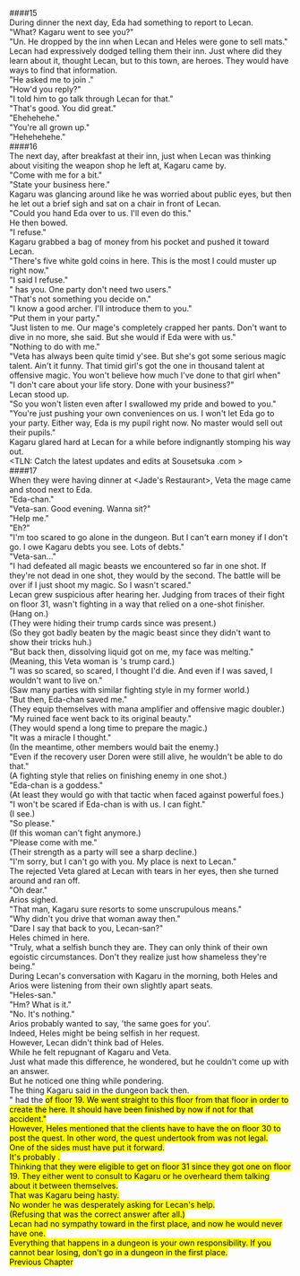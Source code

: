 ####15<br/>
During dinner the next day, Eda had something to report to Lecan.<br/>
"What? Kagaru went to see you?"<br/>
"Un. He dropped by the inn when Lecan and Heles were gone to sell mats."<br/>
Lecan had expressively dodged telling them their inn. Just where did they learn about it, thought Lecan, but to this town, <Jaira> are heroes. They would have ways to find that information.<br/>
"He asked me to join <Jaira>."<br/>
"How'd you reply?"<br/>
"I told him to go talk through Lecan for that."<br/>
"That's good. You did great."<br/>
"Ehehehehe."<br/>
"You're all grown up."<br/>
"Hehehehehe."<br/>
####16<br/>
The next day, after breakfast at their inn, just when Lecan was thinking about visiting the weapon shop he left <Sword of Rusk> at, Kagaru came by.<br/>
"Come with me for a bit."<br/>
"State your business here."<br/>
Kagaru was glancing around like he was worried about public eyes, but then he let out a brief sigh and sat on a chair in front of Lecan.<br/>
"Could you hand Eda over to us. I'll even do this."<br/>
He then bowed.<br/>
"I refuse."<br/>
Kagaru grabbed a bag of money from his pocket and pushed it toward Lecan.<br/>
"There's five white gold coins in here. This is the most I could muster up right now."<br/>
"I said I refuse."<br/>
"<Willard> has you. One party don't need two <High Recovery> users."<br/>
"That's not something you decide on."<br/>
"I know a good archer. I'll introduce them to you."<br/>
"Put them in your party."<br/>
"Just listen to me. Our mage's completely crapped her pants. Don't want to dive in no more, she said. But she would if Eda were with us."<br/>
"Nothing to do with me."<br/>
"Veta has always been quite timid y'see. But she's got some serious magic talent. Ain't it funny. That timid girl's got the one in thousand talent at offensive magic. You won't believe how much I've done to that girl when"<br/>
"I don't care about your life story. Done with your business?"<br/>
Lecan stood up.<br/>
"So you won't listen even after I swallowed my pride and bowed to you."<br/>
"You're just pushing your own conveniences on us. I won't let Eda go to your party. Either way, Eda is my pupil right now. No master would sell out their pupils."<br/>
Kagaru glared hard at Lecan for a while before indignantly stomping his way out.<br/>
<TLN: Catch the latest updates and edits at Sousetsuka .com ><br/>
####17<br/>
When they were having dinner at <Jade's Restaurant>, Veta the mage came and stood next to Eda.<br/>
"Eda-chan."<br/>
"Veta-san. Good evening. Wanna sit?"<br/>
"Help me."<br/>
"Eh?"<br/>
"I'm too scared to go alone in the dungeon. But I can't earn money if I don't go. I owe Kagaru debts you see. Lots of debts."<br/>
"Veta-san..."<br/>
"I had defeated all magic beasts we encountered so far in one shot. If they're not dead in one shot, they would by the second. The battle will be over if I just shoot my magic. So I wasn't scared."<br/>
Lecan grew suspicious after hearing her. Judging from traces of their fight on floor 31, <Jaira> wasn't fighting in a way that relied on a one-shot finisher.<br/>
(Hang on.)<br/>
(They were hiding their trump cards since <Pezan Toorzam> was present.)<br/>
(So they got badly beaten by the magic beast since they didn't want to show their tricks huh.)<br/>
"But back then, dissolving liquid got on me, my face was melting."<br/>
(Meaning, this Veta woman is <Jaira>'s trump card.)<br/>
"I was so scared, so scared, I thought I'd die. And even if I was saved, I wouldn't want to live on."<br/>
(Saw many parties with similar fighting style in my former world.)<br/>
"But then, Eda-chan saved me."<br/>
(They equip themselves with mana amplifier and offensive magic doubler.)<br/>
"My ruined face went back to its original beauty."<br/>
(They would spend a long time to prepare the magic.)<br/>
"It was a miracle I thought."<br/>
(In the meantime, other members would bait the enemy.)<br/>
"Even if the recovery user Doren were still alive, he wouldn't be able to do that."<br/>
(A fighting style that relies on finishing enemy in one shot.)<br/>
"Eda-chan is a goddess."<br/>
(At least they would go with that tactic when faced against powerful foes.)<br/>
"I won't be scared if Eda-chan is with us. I can fight."<br/>
(I see.)<br/>
"So please."<br/>
(If this woman can't fight anymore.)<br/>
"Please come with me."<br/>
(Their strength as a party will see a sharp decline.)<br/>
"I'm sorry, but I can't go with you. My place is next to Lecan."<br/>
The rejected Veta glared at Lecan with tears in her eyes, then she turned around and ran off.<br/>
"Oh dear."<br/>
Arios sighed.<br/>
"That man, Kagaru sure resorts to some unscrupulous means."<br/>
"Why didn't you drive that woman away then."<br/>
"Dare I say that back to you, Lecan-san?"<br/>
Heles chimed in here.<br/>
"Truly, what a selfish bunch they are. They can only think of their own egoistic circumstances. Don't they realize just how shameless they're being."<br/>
During Lecan's conversation with Kagaru in the morning, both Heles and Arios were listening from their own slightly apart seats.<br/>
"Heles-san."<br/>
"Hm? What is it."<br/>
"No. It's nothing."<br/>
Arios probably wanted to say, 'the same goes for you'.<br/>
Indeed, Heles might be being selfish in her request.<br/>
However, Lecan didn't think bad of Heles.<br/>
While he felt repugnant of Kagaru and Veta.<br/>
Just what made this difference, he wondered, but he couldn't come up with an answer.<br/>
But he noticed one thing while pondering.<br/>
The thing Kagaru said in the dungeon back then.<br/>
"<Pezan Toorzam> had the <Mark> of floor 19. We went straight to this floor from that floor in order to create the <Mark> here. It should have been finished by now if not for that accident."<br/>
However, Heles mentioned that the clients have to have the <Mark> on floor 30 to post the quest. In other word, the quest <Jaira> undertook from <Pezan Toorzam> was not legal.<br/>
One of the sides must have put it forward.<br/>
It's probably <Pezan Toorzam>.<br/>
Thinking that they were eligible to get <Mark> on floor 31 since they got one on floor 19. They either went to consult to Kagaru or he overheard them talking about it between themselves.<br/>
That was Kagaru being hasty.<br/>
No wonder he was desperately asking for Lecan's help.<br/>
(Refusing that was the correct answer after all.)<br/>
Lecan had no sympathy toward <Pezan Toorzam> in the first place, and now he would never have one.<br/>
Everything that happens in a dungeon is your own responsibility. If you cannot bear losing, don't go in a dungeon in the first place.<br/>
Previous Chapter<br/>
